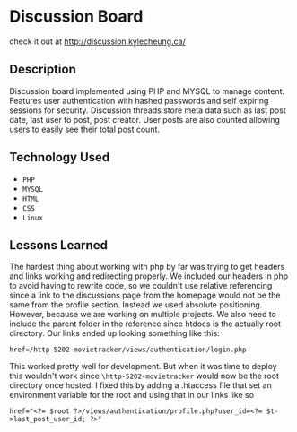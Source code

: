 # Discussion Board

check it out at http://discussion.kylecheung.ca/

## Description

Discussion board implemented using PHP and MYSQL to manage content. Features user authentication with hashed passwords and self expiring sessions for security. Discussion threads store meta data such as last post date, last user to post, post creator. User posts are also counted allowing users to easily see their total post count.

## Technology Used

* `PHP` 
* `MYSQL` 
* `HTML` 
* `CSS` 
* `Linux`

## Lessons Learned

The hardest thing about working with php by far was trying to get headers and links working and redirecting properly. We included our headers in php to avoid having to rewrite code, so we couldn't use relative referencing since a link to the discussions page from the homepage would not be the same from the profile section. Instead we used absolute positioning. However, because we are working on multiple projects. We also need to include the parent folder in the reference since htdocs is the actually root directory. Our links ended up looking something like this:

`href=/http-5202-movietracker/views/authentication/login.php`

This worked pretty well for development. But when it was time to deploy this wouldn't work since `\http-5202-movietracker` would now be the root directory once hosted. I fixed this by adding a .htaccess file that set an environment variable for the root and using that in our links like so

`href="<?= $root ?>/views/authentication/profile.php?user_id=<?= $t->last_post_user_id; ?>"`
